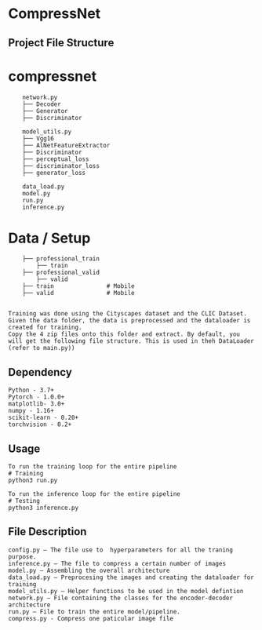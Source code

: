 # CompressNet

## Project File Structure

# compressnet
        
        network.py 
        ├── Decoder
        ├── Generator
        ├── Discriminator
        
        model_utils.py
        ├── Vgg16
        ├── AlNetFeatureExtractor
        ├── Discriminator
        ├── perceptual_loss
        ├── discriminator_loss
        ├── generator_loss
        
        data_load.py
        model.py
        run.py
        inference.py
        

# Data / Setup                 
        
        ├── professional_train
            ├── train
        ├── professional_valid
            ├── valid
        ├── train               # Mobile
        ├── valid               # Mobile
        
        
    Training was done using the Cityscapes dataset and the CLIC Dataset. Given the data folder, the data is preprocessed and the dataloader is created for training.
    Copy the 4 zip files onto this folder and extract. By default, you will get the following file structure. This is used in theh DataLoader (refer to main.py))
        
## Dependency
    Python - 3.7+
    Pytorch - 1.0.0+
    matplotlib- 3.0+
    numpy - 1.16+
    scikit-learn - 0.20+
    torchvision - 0.2+
        
## Usage
    To run the training loop for the entire pipeline
    # Training
    python3 run.py 
    
    To run the inference loop for the entire pipeline
    # Testing
    python3 inference.py
    
## File Description
    config.py – The file use to  hyperparameters for all the traning purpose.
    inference.py – The file to compress a certain number of images
    model.py – Assembling the overall architecture
    data_load.py – Preprocesing the images and creating the dataloader for training 
    model_utils.py – Helper functions to be used in the model defintion 
    network.py – File containing the classes for the encoder-decoder architecture
    run.py – File to train the entire model/pipeline. 
    compress.py - Compress one paticular image file 